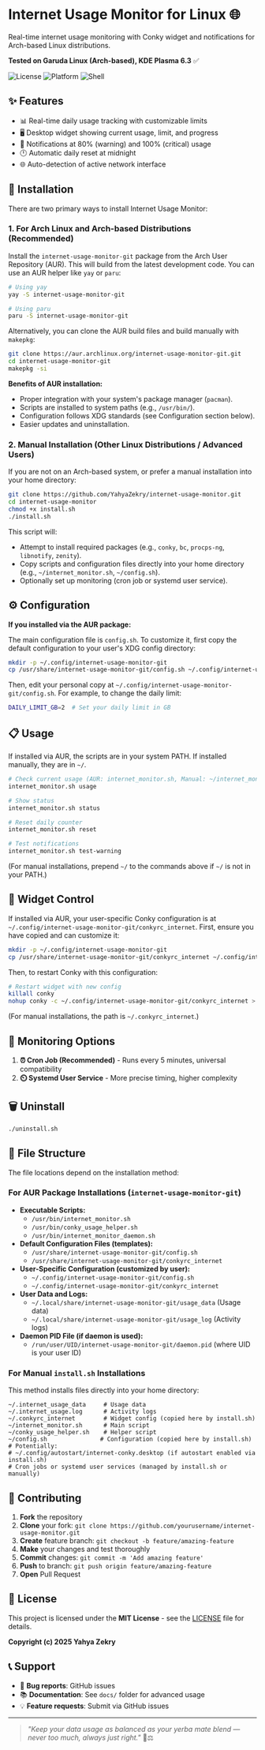 # Internet Usage Monitor for Linux 🌐

Real-time internet usage monitoring with Conky widget and notifications for Arch-based Linux distributions.

**Tested on Garuda Linux (Arch-based), KDE Plasma 6.3** ✅

![License](https://img.shields.io/badge/license-MIT-blue.svg)
![Platform](https://img.shields.io/badge/platform-Linux-green.svg)
![Shell](https://img.shields.io/badge/shell-Bash-orange.svg)

## ✨ Features

- 📊 Real-time daily usage tracking with customizable limits
- 🖥️ Desktop widget showing current usage, limit, and progress
- 🔔 Notifications at 80% (warning) and 100% (critical) usage
- 🕛 Automatic daily reset at midnight
- 🌐 Auto-detection of active network interface

## 🚀 Installation

There are two primary ways to install Internet Usage Monitor:

### 1. For Arch Linux and Arch-based Distributions (Recommended)

Install the `internet-usage-monitor-git` package from the Arch User Repository (AUR). This will build from the latest development code. You can use an AUR helper like `yay` or `paru`:

```bash
# Using yay
yay -S internet-usage-monitor-git

# Using paru
paru -S internet-usage-monitor-git
```

Alternatively, you can clone the AUR build files and build manually with `makepkg`:

```bash
git clone https://aur.archlinux.org/internet-usage-monitor-git.git
cd internet-usage-monitor-git
makepkg -si
```

**Benefits of AUR installation:**

- Proper integration with your system's package manager (`pacman`).
- Scripts are installed to system paths (e.g., `/usr/bin/`).
- Configuration follows XDG standards (see Configuration section below).
- Easier updates and uninstallation.

### 2. Manual Installation (Other Linux Distributions / Advanced Users)

If you are not on an Arch-based system, or prefer a manual installation into your home directory:

```bash
git clone https://github.com/YahyaZekry/internet-usage-monitor.git
cd internet-usage-monitor
chmod +x install.sh
./install.sh
```

This script will:

- Attempt to install required packages (e.g., `conky`, `bc`, `procps-ng`, `libnotify`, `zenity`).
- Copy scripts and configuration files directly into your home directory (e.g., `~/internet_monitor.sh`, `~/config.sh`).
- Optionally set up monitoring (cron job or systemd user service).

## ⚙️ Configuration

**If you installed via the AUR package:**

The main configuration file is `config.sh`. To customize it, first copy the default configuration to your user's XDG config directory:

```bash
mkdir -p ~/.config/internet-usage-monitor-git
cp /usr/share/internet-usage-monitor-git/config.sh ~/.config/internet-usage-monitor-git/config.sh
```

Then, edit your personal copy at `~/.config/internet-usage-monitor-git/config.sh`. For example, to change the daily limit:

```bash
DAILY_LIMIT_GB=2  # Set your daily limit in GB
```

## 📋 Usage

If installed via AUR, the scripts are in your system PATH. If installed manually, they are in `~/`.

```bash
# Check current usage (AUR: internet_monitor.sh, Manual: ~/internet_monitor.sh)
internet_monitor.sh usage

# Show status
internet_monitor.sh status

# Reset daily counter
internet_monitor.sh reset

# Test notifications
internet_monitor.sh test-warning
```

(For manual installations, prepend `~/` to the commands above if `~/` is not in your PATH.)

## 🎨 Widget Control

If installed via AUR, your user-specific Conky configuration is at `~/.config/internet-usage-monitor-git/conkyrc_internet`.
First, ensure you have copied and can customize it:

```bash
mkdir -p ~/.config/internet-usage-monitor-git
cp /usr/share/internet-usage-monitor-git/conkyrc_internet ~/.config/internet-usage-monitor-git/conkyrc_internet
```

Then, to restart Conky with this configuration:

```bash
# Restart widget with new config
killall conky
nohup conky -c ~/.config/internet-usage-monitor-git/conkyrc_internet > /dev/null 2>&1 & disown
```

(For manual installations, the path is `~/.conkyrc_internet`.)

## 🔄 Monitoring Options

1. **⏰ Cron Job (Recommended)** - Runs every 5 minutes, universal compatibility
2. **⏲️ Systemd User Service** - More precise timing, higher complexity

## 🗑️ Uninstall

```bash
./uninstall.sh
```

## 📁 File Structure

The file locations depend on the installation method:

### For AUR Package Installations (`internet-usage-monitor-git`)

- **Executable Scripts:**
  - `/usr/bin/internet_monitor.sh`
  - `/usr/bin/conky_usage_helper.sh`
  - `/usr/bin/internet_monitor_daemon.sh`
- **Default Configuration Files (templates):**
  - `/usr/share/internet-usage-monitor-git/config.sh`
  - `/usr/share/internet-usage-monitor-git/conkyrc_internet`
- **User-Specific Configuration (customized by user):**
  - `~/.config/internet-usage-monitor-git/config.sh`
  - `~/.config/internet-usage-monitor-git/conkyrc_internet`
- **User Data and Logs:**
  - `~/.local/share/internet-usage-monitor-git/usage_data` (Usage data)
  - `~/.local/share/internet-usage-monitor-git/usage_log` (Activity logs)
- **Daemon PID File (if daemon is used):**
  - `/run/user/UID/internet-usage-monitor-git/daemon.pid` (where UID is your user ID)

### For Manual `install.sh` Installations

This method installs files directly into your home directory:

```
~/.internet_usage_data     # Usage data
~/.internet_usage.log      # Activity logs
~/.conkyrc_internet        # Widget config (copied here by install.sh)
~/internet_monitor.sh      # Main script
~/conky_usage_helper.sh    # Helper script
~/config.sh               # Configuration (copied here by install.sh)
# Potentially:
# ~/.config/autostart/internet-conky.desktop (if autostart enabled via install.sh)
# Cron jobs or systemd user services (managed by install.sh or manually)
```

## 🤝 Contributing

1. **Fork** the repository
2. **Clone** your fork: `git clone https://github.com/yourusername/internet-usage-monitor.git`
3. **Create** feature branch: `git checkout -b feature/amazing-feature`
4. **Make** your changes and test thoroughly
5. **Commit** changes: `git commit -m 'Add amazing feature'`
6. **Push** to branch: `git push origin feature/amazing-feature`
7. **Open** Pull Request

## 📄 License

This project is licensed under the **MIT License** - see the [LICENSE](LICENSE) file for details.

**Copyright (c) 2025 Yahya Zekry**

## 📞 Support

- 🐛 **Bug reports**: GitHub issues
- 📚 **Documentation**: See `docs/` folder for advanced usage
- 💡 **Feature requests**: Submit via GitHub issues

---

> _"Keep your data usage as balanced as your yerba mate blend — never too much, always just right."_ 🧉⚖️
